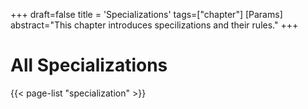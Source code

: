 +++
draft=false
title = 'Specializations'
tags=["chapter"]
[Params]
  abstract="This chapter introduces specilizations and their rules."
+++

# All Specializations

{{< page-list "specialization" >}}
